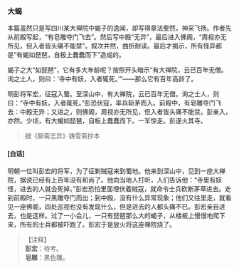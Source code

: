 <script type="text/javascript">
    var head = document.getElementsByTagName('head')[0];
    cssURL = '/public/liao.css';
    linkTag = document.createElement('link');
    linkTag.href = cssURL;
    linkTag.setAttribute('type','text/css');
    linkTag.setAttribute('rel','stylesheet');
    head.appendChild(linkTag);
</script>
### 大蝎

本篇虽然只是写四川某大禅院中蝎子的逸闻，却写得章法斐然，神采飞扬。作者先从前殿写起，“有皂雕夺门飞去”。然后写中殿“无异”，最后进入佛阁，“周视亦无所见，但入者皆头痛不能禁”。叙次井然，曲折耐读。最后才揭示，所有怪异都是“有蝎如琵琶，自板上蠢蠢而下”造成的。

蝎子之大“如琵琶”，它有多大年龄呢？按照开头暗示“有大禅院，云已百年无僧。询之土人，则曰：‘寺中有妖，入者辄死。’”——那么它有百年高龄了。

明彭将军宏，征寇入蜀。至深山中，有大禅院，云已百年无僧。询之士人，则曰：“寺中有妖，入者辄死。”彭恐伏寇，率兵斩茅而入。前殿中，有皂雕夺门飞去：中殿无异；又进之，则佛阁，周视亦无所见，但入者皆头痛不能禁。彭亲入，亦然。少顷，有大蝎如琵琶，自板上蠢蠢而下。一军惊走。彭遂火其寺。

</section>

> 据《聊斋志异》铸雪斋抄本

#### [白话]
<aside>

明朝一位叫彭宏的将军，为了征剿贼寇来到蜀地。他来到深山中，见到一座大禅院，据说已经有上百年没有和尚了。他向当地人打听，人们告诉他：“寺里有妖怪，进去的人就会死掉。”彭宏恐怕里面埋伏着贼寇，就命令士兵砍断茅草进去。走到前殿时，一只黑雕夺门而出；到中殿，没有什么异常现象；他们又往里走，就看见一座佛阁，四处巡视也没有发现什么，但是进去的人都头痛不已。彭宏亲自进去，也是这样。过了一小会儿，一只有琵琶那么大的蝎子，从楼板上慢慢地爬下来，所有的士兵都被吓跑了。彭宏于是放火将这座禅院烧了。

</aside>

> 【注释】  
<b>彭宏</b>：待考。  
<b>皂雕</b>：黑色雕。  
